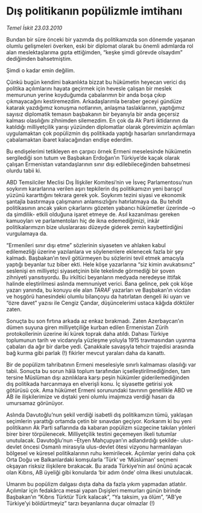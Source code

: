 # Dış politikanın popülizmle imtihanı

*Temel İskit 23.03.2010*

<div class="yazi"><p>Bundan bir süre önceki bir yazımda dış politikamızda son dönemde yaşanan olumlu gelişmeleri överken, eski bir diplomat olarak bu önemli adımlarda rol alan meslektaşlarıma gıpta ettiğimden, “keşke şimdi görevde olsaydım” dediğimden bahsetmiştim.</p>
<p>Şimdi o kadar emin değilim.</p>
<p>Çünkü bugün kendimi bakanlıkta bizzat bu hükümetin heyecan verici dış politika açılımlarını hayata geçirmek için hevesle çalışan bir meslek memurunun yerine koyduğumda çabalarımın bir anda boşa çıkıp çıkmayacağını kestiremezdim. Arkadaşlarımla beraber geceyi gündüze katarak yazdığımız konuşma notlarının, anlaşma taslaklarının, yaptığımız sayısız diplomatik temasın başbakanın bir beyanıyla bir anda geçersiz kalması olasılığını zihnimden silemezdim. En çok da Ak Parti iktidarının da katıldığı milliyetçilik yarışı yüzünden diplomatlar olarak görevimizin açılımları uygulamaktan çok popülizmin dış politikada yaptığı hasarları sınırlandırmaya çabalamaktan ibaret kalacağından endişe ederdim.</p>
<p>Bu endişelerimi tetikleyen en çarpıcı örnek Ermeni meselesinde hükümetin sergilediği son tutum ve Başbakan Erdoğan’ın Türkiye’de kaçak olarak çalışan Ermenistan vatandaşlarının sınır dışı edilebileceğinden bahsetmesi olurdu tabii ki. </p>
<p>ABD Temsilciler Meclisi Dış İlişkiler Komitesi’nin ve İsveç Parlamentosu’nun soykırım kararlarına verilen aşırı tepkilerin dış politikamızın yeni barışçıl yüzünü kararttığını tekrara gerek yok. Soykırım tezini siyasi ve ekonomik şantajla bastırmaya çalışmanın anlamsızlığını hatırlatmaya da. Bu tehdit politikasının ancak yakın çıkarlarını gözeten yabancı hükümetler üzerinde –o da şimdilik- etkili olduğuna işaret etmeye de. Asıl kazanılması gereken kamuoyları ve parlamentoları hiç de ikna edemediğimizi, inkâr politikalarımızın bize uluslararası düzeyde giderek zemin kaybettirdiğini vurgulamaya da.</p>
<p>“Ermenileri sınır dışı etme” sözlerinin siyaseten ve ahlaken kabul edilemezliği üzerine yazılanlara ve söylenenlere eklenecek fazla bir şey kalmadı. Başbakan’ın tevil götürmeyen bu sözlerini tevil etmek amacıyla yaptığı beyanlar tuz biber ekti. Hele köşe yazarlarına “siz kimin avukatısınız” seslenişi en milliyetçi siyasetçinin bile tekelinde görmediği bir şoven zihniyeti yansıtıyordu. Bu irkiltici beyanların medyada neredeyse ittifak halinde eleştirilmesi aslında memnuniyet verici. Bana gelince, pek çok köşe yazarı yanında, bu konuyu ele alan <i>TARAF</i> yazarları ve Başbakan’ın vicdan ve hoşgörü hanesindeki olumlu bilançoyu da hatırlatan dengeli iki uyarı ve “özre davet” yazısı ile Cengiz Çandar, düşüncelerimi ustaca kâğıda döktüler zaten.</p>
<p>Sonuçta bu son fırtına arkada az enkaz bırakmadı. Zaten Azerbaycan’ın dümen suyuna giren milliyetçiliğe kurban edilen Ermenistan Zürih protokollerinin üzerine iki kürek toprak daha atıldı. Dahası Türkiye toplumunun tarih ve vicdanıyla yüzleşme yoluyla 1915 travmasından uyanma çabaları da ağır bir darbe yedi. Çanakkale savaşıyla tehcir trajedisi arasında bağ kurma gibi parlak (!) fikirler mevcut yaraları daha da kanattı.</p>
<p>Bir de popülizm tahribatının Ermeni meselesiyle sınırlı kalmaması olasılığı var tabii. Sonuçta bu sorun hâlâ toplum tarafından içselleştirilmediğinden, tam tersine Müslüman dışı azınlıklara karşı peşin hükümler giderilemediğinden dış politikada harcanmaya en elverişli konu. İç siyasette getirisi yok götürüsü çok. Ama hükümet Ermeni sorunundaki tavrının genellikle ABD ve AB ile ilişkilerimize ve dıştaki yeni olumlu imajımıza verdiği hasarı da umursamaz görünüyor.</p>
<p>Aslında Davutoğlu’nun şekil verdiği isabetli dış politikamızın tümü, yaklaşan seçimlerin yarattığı ortamda çetin bir sınavdan geçiyor. Korkarım ki bu yeni politikanın Ak Parti saflarında da kabaran popülizm süzgecine takılan yönleri birer birer törpülenecek. Milliyetçilik testini geçemeyen ilkeli tutumlar unutulacak. Davutoğlu’nun –Etyen Mahçupyan’ın adlandırdığı şekilde- ulus-devlet öncesi Osmanlı mirasıyla ulus-devlet ötesi vizyonu harmanlayan bölgesel ve küresel politikalarının ruhu kemirilecek. Açılımlar yerini daha çok Orta Doğu ve Balkanlardaki komşularla ‘Türk’ ve ‘Müslüman’ seçmeni okşayan risksiz ilişkilere bırakacak. Bu arada Türkiye’nin asıl önünü açacak olan Kıbrıs, AB üyeliği gibi konularda ‘bir adım önde’ olma ilkesi unutulacak.</p>
<p>Umarım bu popülizm dalgası dışta daha da fazla yıkım yapmadan atlatılır. Açılımlar için fedakârca mesai yapan Dışişleri memurları günün birinde Başbakan’ın “Kıbrıs Türktür Türk kalacak”, “Ya taksim, ya ölüm”, “AB’ye Türkiye’yi böldürtmeyiz” tarzı beyanlarına duçar olmazlar (!)</p></div>
